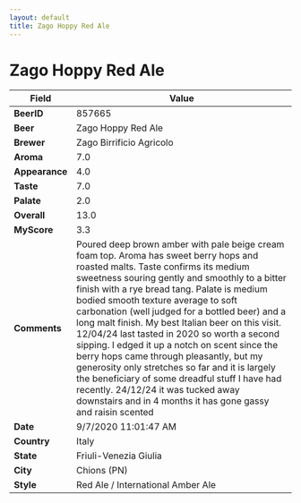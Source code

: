 ```yaml
---
layout: default
title: Zago Hoppy Red Ale
---
```


# Zago Hoppy Red Ale

| Field         | Value     |
|---------------|-----------|
| **BeerID** | 857665 |
| **Beer** | Zago Hoppy Red Ale |
| **Brewer** | Zago Birrificio Agricolo |
| **Aroma** | 7.0 |
| **Appearance** | 4.0 |
| **Taste** | 7.0 |
| **Palate** | 2.0 |
| **Overall** | 13.0 |
| **MyScore** | 3.3 |
| **Comments** | Poured deep brown amber with pale beige cream foam top. Aroma has sweet berry hops and roasted malts.  Taste confirms its medium sweetness souring gently and smoothly to a bitter finish with a  rye bread tang. Palate is medium bodied smooth texture average to soft carbonation (well judged for a  bottled beer) and a long malt finish. My best Italian beer on this visit. 12/04/24 last tasted in 2020 so worth a second sipping. I edged it up a notch on scent since the berry hops came through pleasantly, but my generosity only stretches so far and it is largely the beneficiary of some dreadful stuff I have had recently. 24/12/24 it was tucked away downstairs and in 4 months it has gone gassy and raisin scented |
| **Date** | 9/7/2020 11:01:47 AM |
| **Country** | Italy |
| **State** | Friuli-Venezia Giulia |
| **City** | Chions &#40;PN&#41; |
| **Style** | Red Ale / International Amber Ale |
